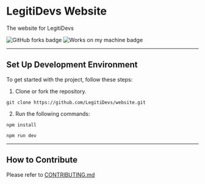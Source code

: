 <!-- GitAds-Verify: 2G192BEVRQF5YPJJ1TWOFOBNEECICCNI -->

# LegitiDevs Website
The website for LegitiDevs

![GitHub forks badge](https://img.shields.io/github/forks/LegitiDevs/website) ![Works on my machine badge](https://cdn.jsdelivr.net/gh/nikku/works-on-my-machine@v0.4.0/badge.svg)

---

## Set Up Development Environment

To get started with the project, follow these steps:

1. Clone or fork the repository.

`git clone https://github.com/LegitiDevs/website.git`

2. Run the following commands:

`npm install`

`npm run dev`

---

## How to Contribute

Please refer to [CONTRIBUTING.md](https://github.com/LegitiDevs/website/blob/master/CONTRIBUTING.md)
